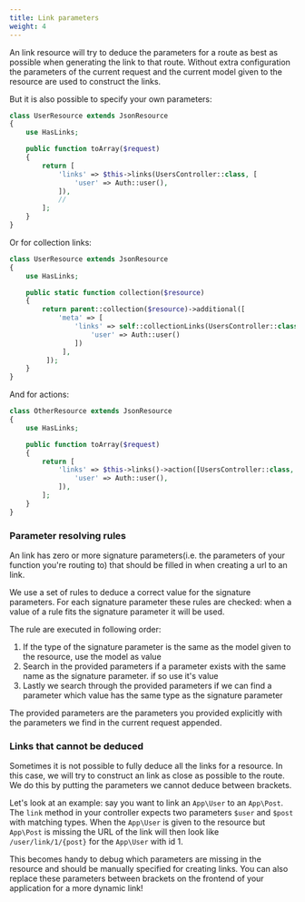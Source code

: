 ```yaml
---
title: Link parameters
weight: 4
---
```


An link resource will try to deduce the parameters for a route as best as possible when generating the link to that route. Without extra configuration the parameters of the current request and the current model given to the resource are used to construct the links.

But it is also possible to specify your own parameters:

```php
class UserResource extends JsonResource
{
    use HasLinks;

    public function toArray($request)
    {
	    return [
	        'links' => $this->links(UsersController::class, [
	            'user' => Auth::user(),
	        ]),
	        //
	    ];
    }
}
```

Or for collection links:


``` php
class UserResource extends JsonResource
{
    use HasLinks;

    public static function collection($resource)
    {
        return parent::collection($resource)->additional([
            'meta' => [
                'links' => self::collectionLinks(UsersController::class, [
                    'user' => Auth::user()
                ])
             ],
         ]);
    }
}
```

And for actions:

``` php
class OtherResource extends JsonResource
{
    use HasLinks;

    public function toArray($request)
    {
        return [
            'links' => $this->links()->action([UsersController::class, 'show'], [
                'user' => Auth::user(),
            ]),
        ];
    }
}
```

### Parameter resolving rules

An link has zero or more signature parameters(i.e. the parameters of your function you're routing to) that should be filled in when creating a url to an link.

We use a set of rules to deduce a correct value for the signature parameters. For each signature parameter these rules are checked: when a value of a rule fits the signature parameter it will be used.

The rule are executed in following order:

1. If the type of the signature parameter is the same as the model given to the resource, use the model as value
2. Search in the provided parameters if a parameter exists with the same name as the signature parameter. if so use it's value
3. Lastly we search through the provided parameters if we can find a parameter which value has the same type as the signature parameter

The provided parameters are the parameters you provided explicitly with the parameters we find in the current request appended.

### Links that cannot be deduced

Sometimes it is not possible to fully deduce all the links for a resource. In this case, we will try to construct an link as close as possible to the route. We do this by putting the parameters we cannot deduce between brackets.

Let's look at an example: say you want to link an `App\User` to an `App\Post`. The `link` method in your controller expects two parameters `$user` and `$post` with matching types. When the `App\User` is given to the resource but `App\Post` is missing the URL of the link will then look like `/user/link/1/{post}` for the `App\User` with id 1.

This becomes handy to debug which parameters are missing in the resource and should be manually specified for creating links. You can also replace these parameters between brackets on the frontend of your application for a more dynamic link!
